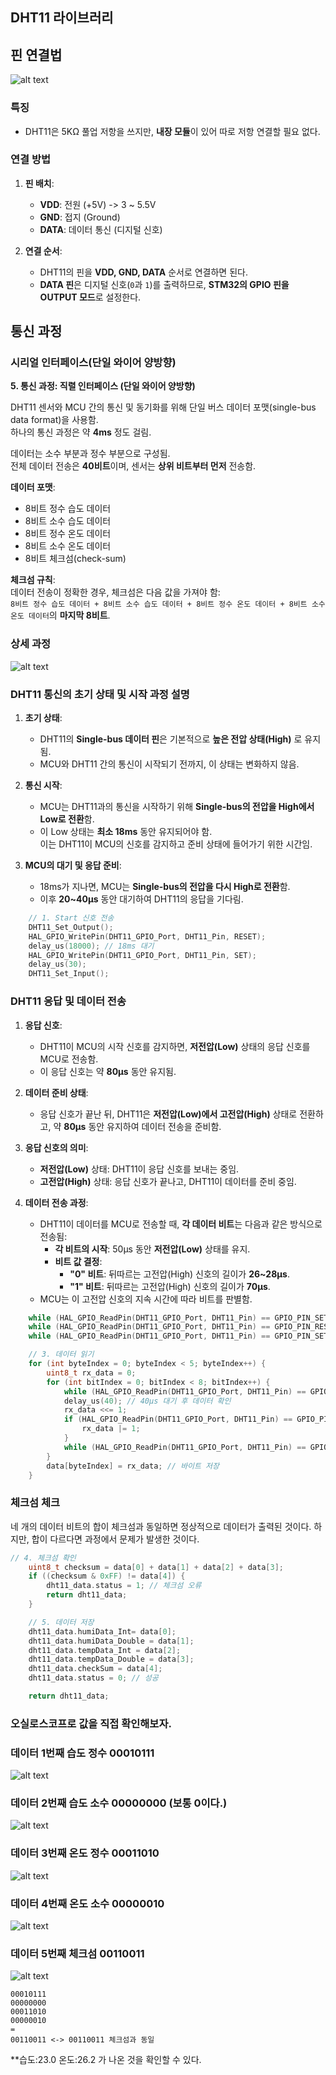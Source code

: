 ## DHT11 라이브러리

## 핀 연결법
![alt text](img/DHT11연결법.png)

### 특징
- DHT11은 5KΩ 풀업 저항을 쓰지만, **내장 모듈**이 있어 따로 저항 연결할 필요 없다.

### 연결 방법
1. **핀 배치**:
   - **VDD**: 전원 (+5V) -> 3 ~ 5.5V
   - **GND**: 접지 (Ground)
   - **DATA**: 데이터 통신 (디지털 신호)

2. **연결 순서**:
   - DHT11의 핀을 **VDD, GND, DATA** 순서로 연결하면 된다.
   - **DATA 핀**은 디지털 신호(`0`과 `1`)를 출력하므로, **STM32의 GPIO 핀을 OUTPUT 모드**로 설정한다.

## 통신 과정
### 시리얼 인터페이스(단일 와이어 양방향)

**5. 통신 과정: 직렬 인터페이스 (단일 와이어 양방향)**

DHT11 센서와 MCU 간의 통신 및 동기화를 위해 단일 버스 데이터 포맷(single-bus data format)을 사용함.  
하나의 통신 과정은 약 **4ms** 정도 걸림.

데이터는 소수 부분과 정수 부분으로 구성됨.  
전체 데이터 전송은 **40비트**이며, 센서는 **상위 비트부터 먼저** 전송함.

**데이터 포맷**:  
- 8비트 정수 습도 데이터  
- 8비트 소수 습도 데이터  
- 8비트 정수 온도 데이터  
- 8비트 소수 온도 데이터  
- 8비트 체크섬(check-sum)

**체크섬 규칙**:  
데이터 전송이 정확한 경우, 체크섬은 다음 값을 가져야 함:  
`8비트 정수 습도 데이터 + 8비트 소수 습도 데이터 + 8비트 정수 온도 데이터 + 8비트 소수 온도 데이터`의 **마지막 8비트**.


### 상세 과정
![alt text](img/상세과정1.png)

### DHT11 통신의 초기 상태 및 시작 과정 설명

1. **초기 상태**:
   - DHT11의 **Single-bus 데이터 핀**은 기본적으로 **높은 전압 상태(High)** 로 유지됨.
   - MCU와 DHT11 간의 통신이 시작되기 전까지, 이 상태는 변화하지 않음.

2. **통신 시작**:
   - MCU는 DHT11과의 통신을 시작하기 위해 **Single-bus의 전압을 High에서 Low로 전환**함.
   - 이 Low 상태는 **최소 18ms** 동안 유지되어야 함.  
     이는 DHT11이 MCU의 신호를 감지하고 준비 상태에 들어가기 위한 시간임.

3. **MCU의 대기 및 응답 준비**:
   - 18ms가 지나면, MCU는 **Single-bus의 전압을 다시 High로 전환**함.
   - 이후 **20~40μs** 동안 대기하여 DHT11의 응답을 기다림.

```C
    // 1. Start 신호 전송
    DHT11_Set_Output();
    HAL_GPIO_WritePin(DHT11_GPIO_Port, DHT11_Pin, RESET);
    delay_us(18000); // 18ms 대기
    HAL_GPIO_WritePin(DHT11_GPIO_Port, DHT11_Pin, SET);
    delay_us(30);
    DHT11_Set_Input();
```
### DHT11 응답 및 데이터 전송

1. **응답 신호**:
   - DHT11이 MCU의 시작 신호를 감지하면, **저전압(Low)** 상태의 응답 신호를 MCU로 전송함.
   - 이 응답 신호는 약 **80μs** 동안 유지됨.

2. **데이터 준비 상태**:
   - 응답 신호가 끝난 뒤, DHT11은 **저전압(Low)에서 고전압(High)** 상태로 전환하고, 약 **80μs** 동안 유지하여 데이터 전송을 준비함.

3. **응답 신호의 의미**:
   - **저전압(Low)** 상태: DHT11이 응답 신호를 보내는 중임.
   - **고전압(High)** 상태: 응답 신호가 끝나고, DHT11이 데이터를 준비 중임.

4. **데이터 전송 과정**:
   - DHT11이 데이터를 MCU로 전송할 때, **각 데이터 비트**는 다음과 같은 방식으로 전송됨:
     - **각 비트의 시작**: 50μs 동안 **저전압(Low)** 상태를 유지.
     - **비트 값 결정**: 
       - **"0" 비트**: 뒤따르는 고전압(High) 신호의 길이가 **26~28μs**.
       - **"1" 비트**: 뒤따르는 고전압(High) 신호의 길이가 **70μs**.
   - MCU는 이 고전압 신호의 지속 시간에 따라 비트를 판별함.

```C
    while (HAL_GPIO_ReadPin(DHT11_GPIO_Port, DHT11_Pin) == GPIO_PIN_SET);
    while (HAL_GPIO_ReadPin(DHT11_GPIO_Port, DHT11_Pin) == GPIO_PIN_RESET);
    while (HAL_GPIO_ReadPin(DHT11_GPIO_Port, DHT11_Pin) == GPIO_PIN_SET);

    // 3. 데이터 읽기
    for (int byteIndex = 0; byteIndex < 5; byteIndex++) {
        uint8_t rx_data = 0;
        for (int bitIndex = 0; bitIndex < 8; bitIndex++) {
            while (HAL_GPIO_ReadPin(DHT11_GPIO_Port, DHT11_Pin) == GPIO_PIN_RESET); // Low 신호 대기
            delay_us(40); // 40µs 대기 후 데이터 확인
            rx_data <<= 1;
            if (HAL_GPIO_ReadPin(DHT11_GPIO_Port, DHT11_Pin) == GPIO_PIN_SET) {
                rx_data |= 1;
            }
            while (HAL_GPIO_ReadPin(DHT11_GPIO_Port, DHT11_Pin) == GPIO_PIN_SET); // High 신호 종료 대기
        }
        data[byteIndex] = rx_data; // 바이트 저장
    }
```
### 체크섬 체크

네 개의 데이터 비트의 합이 체크섬과 동일하면 정상적으로 데이터가 출력된 것이다. 하지만, 합이 다르다면 과정에서 문제가 발생한 것이다.
```C
// 4. 체크섬 확인
    uint8_t checksum = data[0] + data[1] + data[2] + data[3];
    if ((checksum & 0xFF) != data[4]) {
        dht11_data.status = 1; // 체크섬 오류
        return dht11_data;
    }

    // 5. 데이터 저장
    dht11_data.humiData_Int= data[0];
    dht11_data.humiData_Double = data[1];
    dht11_data.tempData_Int = data[2];
    dht11_data.tempData_Double = data[3];
    dht11_data.checkSum = data[4];
    dht11_data.status = 0; // 성공

    return dht11_data;
```
### 오실로스코프로 값을 직접 확인해보자.

### 데이터 1번째 습도 정수 00010111
![alt text](img/습도정수.jpg)

### 데이터 2번째 습도 소수 00000000 (보통 0이다.)
![alt text](img/습도소수.jpg)

### 데이터 3번째 온도 정수 00011010
![alt text](img/온도정수.jpg)

### 데이터 4번째 온도 소수 00000010
![alt text](img/온도소수.jpg)

### 데이터 5번째 체크섬 00110011
![alt text](img/체크섬.jpg)

```plaintext
00010111
00000000
00011010
00000010
=
00110011 <-> 00110011 체크섬과 동일
```
**습도:23.0 온도:26.2 가 나온 것을 확인할 수 있다.